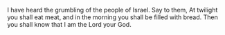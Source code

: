 I have heard the grumbling of the people of Israel. Say to them, At twilight you shall eat meat, and in the morning you shall be filled with bread. Then you shall know that I am the Lord your God.
